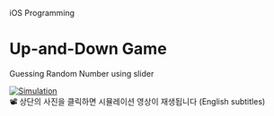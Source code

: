 iOS Programming
# Up-and-Down Game
Guessing Random Number using slider

[![Simulation](https://img.youtube.com/vi/xsfQVI7i0qA/0.jpg)](https://youtu.be/xsfQVI7i0qA)
<br>📽 상단의 사진을 클릭하면 시뮬레이션 영상이 재생됩니다 (English subtitles)
